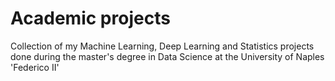 # Academic projects
Collection of my Machine Learning, Deep Learning and Statistics projects done during the master's degree in Data Science at the University of Naples 'Federico II'
